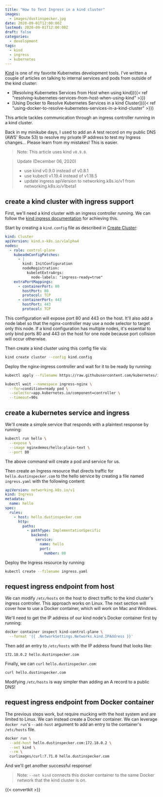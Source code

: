 ```yaml
---
title: "How to Test Ingress in a kind cluster"
images:
  - images/dustinspecker.jpg
date: 2020-09-01T12:00:00Z
lastmod: 2020-09-01T12:00:00Z
draft: false
categories:
  - development
tags:
  - kind
  - ingress
  - kubernetes
---
```


[Kind](https://kind.sigs.k8s.io/) is one of my favorite Kubernetes development tools.
I've written a couple of articles on talking to internal services and pods from outside of the
kind cluster:

- [Resolving Kubernetes Services from Host when using kind]({{< ref "resolving-kubernetes-services-from-host-when-using-kind" >}})
- [Using Docker to Resolve Kubernetes Services in a kind Cluster]({{< ref "using-docker-to-resolve-kubernetes-services-in-a-kind-cluster" >}})

This article tackles communication through an ingress controller running in a kind cluster.

Back in my minikube days, I used to add an A test record on my public DNS (AWS' Route 53) to resolve
my private IP address to test my Ingress changes... Please learn from my mistakes! This is easier.

> Note: This article uses kind `v0.9.0`.

> Update (December 06, 2020)
>
> - use kind v0.9.0 instead of v0.8.1
> - use kubectl v1.19.4 instead of v1.18.5
> - update ingress apiVersion to networking.k8s.io/v1 from networking.k8s.io/v1beta1

## create a kind cluster with ingress support

First, we'll need a kind cluster with an ingress controller running. We can follow the
[kind ingress documentation](https://kind.sigs.k8s.io/docs/user/ingress/) for achieving this.

Start by creating a `kind.config` file as described in
[Create Cluster](https://kind.sigs.k8s.io/docs/user/ingress/#create-cluster):

```yaml
kind: Cluster
apiVersion: kind.x-k8s.io/v1alpha4
nodes:
  - role: control-plane
    kubeadmConfigPatches:
      - |
        kind: InitConfiguration
        nodeRegistration:
          kubeletExtraArgs:
            node-labels: "ingress-ready=true"
    extraPortMappings:
      - containerPort: 80
        hostPort: 80
        protocol: TCP
      - containerPort: 443
        hostPort: 443
        protocol: TCP
```

This configuration will expose port 80 and 443 on the host. It'll also add a node label so that
the nginx-controller may use a node selector to target only this node. If a kind configuration has
multiple nodes, it's essential to only bind ports 80 and 443 on the host for one node because port
collision will occur otherwise.

Then create a kind cluster using this config file via:

```bash
kind create cluster --config kind.config
```

Deploy the nginx-ingress controller and wait for it to be ready by running:

```bash
kubectl apply --filename https://raw.githubusercontent.com/kubernetes/ingress-nginx/master/deploy/static/provider/kind/deploy.yaml

kubectl wait --namespace ingress-nginx \
  --for=condition=ready pod \
  --selector=app.kubernetes.io/component=controller \
  --timeout=90s
```

## create a kubernetes service and ingress

We'll create a simple service that responds with a plaintext response by running:

```bash
kubectl run hello \
  --expose \
  --image nginxdemos/hello:plain-text \
  --port 80
```

The above command will create a pod and service for us.

Then create an Ingress resource that directs traffic for `hello.dustinspecker.com` to the hello
service by creating a file named `ingress.yaml` with the following content:

```yaml
apiVersion: networking.k8s.io/v1
kind: Ingress
metadata:
  name: hello
spec:
  rules:
    - host: hello.dustinspecker.com
      http:
        paths:
          - pathType: ImplementationSpecific
            backend:
              service:
                name: hello
                port:
                  number: 80
```

Deploy the Ingress resource by running:

```bash
kubectl create --filename ingress.yaml
```

## request ingress endpoint from host

We can modify `/etc/hosts` on the host to direct traffic to the kind cluster's ingress controller.
This approach works on Linux. The next section will cover how to use a Docker container,
which will work on Mac and Windows.

We'll need to get the IP address of our kind node's Docker container first by running:

```bash
docker container inspect kind-control-plane \
  --format '{{ .NetworkSettings.Networks.kind.IPAddress }}'
```

Then add an entry to `/etc/hosts` with the IP address found that looks like:

```
172.18.0.2 hello.dustinspecker.com
```

Finally, we can `curl` `hello.dustinspecker.com`:

```bash
curl hello.dustinspecker.com
```

Modifying `/etc/hosts` is way simpler than adding an A record to a public DNS!

## request ingress endpoint from Docker container

The previous steps work, but require mucking with the host system and are limited to Linux.
We can instead create a Docker container. We can leverage `docker run`'s `--add-host` argument to
add an entry to the container's `/etc/hosts` file.

```bash
docker run \
  --add-host hello.dustinspecker.com:172.18.0.2 \
  --net kind \
  --rm \
  curlimages/curl:7.71.0 hello.dustinspecker.com
```

And we'll get another successful response!

> Note: `--net kind` connects this docker container to the same Docker network that the kind
> cluster is on.

{{< convertkit >}}

